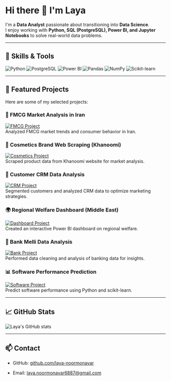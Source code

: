 # Hi there 👋 I'm Laya

I'm a **Data Analyst** passionate about transitioning into **Data Science**.  
I enjoy working with **Python, SQL (PostgreSQL), Power BI, and Jupyter Notebooks** to solve real-world data problems.  


---

## 🔹 Skills & Tools
![Python](https://img.shields.io/badge/Python-3776AB?style=flat&logo=python&logoColor=white)
![PostgreSQL](https://img.shields.io/badge/PostgreSQL-316192?style=flat&logo=postgresql&logoColor=white)
![Power BI](https://img.shields.io/badge/Power%20BI-F2C811?style=flat&logo=power-bi&logoColor=white)
![Pandas](https://img.shields.io/badge/Pandas-150458?style=flat&logo=pandas&logoColor=white)
![NumPy](https://img.shields.io/badge/NumPy-013243?style=flat&logo=numpy&logoColor=white)
![Scikit-learn](https://img.shields.io/badge/Scikit--learn-F7931E?style=flat&logo=scikit-learn&logoColor=white)

---

## 🔹 Featured Projects
Here are some of my selected projects:

 ### 🛒 FMCG Market Analysis in Iran
[![FMCG Project](./fmcg-market-analysis/preview.gif)](./fmcg-market-analysis)  
Analyzed FMCG market trends and consumer behavior in Iran. 

### 💄 Cosmetics Brand Web Scraping (Khanoomi)
[![Cosmetics Project](./cosmetics-scraping-khanoomi/preview.gif)](./cosmetics-scraping-khanoomi)  
Scraped product data from Khanoomi website for market analysis.  

 ### 👥 Customer CRM Data Analysis
[![CRM Project](./customer-crm-data-analysis/preview.gif)](./customer-crm-data-analysis)  
Segmented customers and analyzed CRM data to optimize marketing strategies.

### 🌍 Regional Welfare Dashboard (Middle East)
[![Dashboard Project](./regional-welfare-dashboard/preview.gif)](./regional-welfare-dashboard)  
Created an interactive Power BI dashboard on regional welfare.  

### 🏦 Bank Melli Data Analysis
[![Bank Project](./bank-melli-data-analysis/preview.gif)](./bank-melli-data-analysis)  
Performed data cleaning and analysis of banking data for insights.  

### 📊 Software Performance Prediction
[![Software Project](./software-performance-regression/preview.gif)](./software-performance-regression)  
Predict software performance using Python and scikit-learn.

---

## 📈 GitHub Stats
![Laya's GitHub stats](https://github-readme-stats.vercel.app/api?username=laya-noormonavar&show_icons=true&theme=radical)

---

## 📫 Contact
- GitHub: [github.com/laya-noormonavar](https://github.com/lenia-data)  

- Email: laya.noormonavar6887@gmail.com
